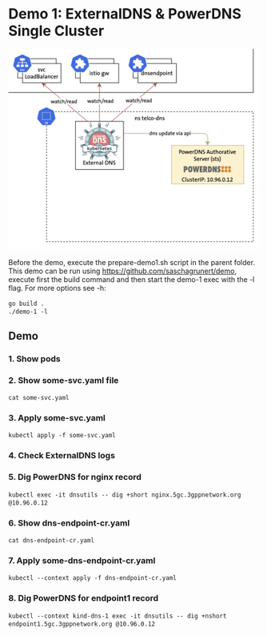 # Demo 1: ExternalDNS & PowerDNS Single Cluster

![PowerDNS & ExternalDNS](powerdns-and-externaldns.png "PowerDNS & ExternalDNS")

Before the demo, execute the prepare-demo1.sh script in the parent folder.
This demo can be run using https://github.com/saschagrunert/demo, execute first the build command and then start the demo-1 exec with the -l flag. For more options see -h:

```
go build .
./demo-1 -l
```

## Demo


### 1. Show pods

### 2. Show some-svc.yaml file

```
cat some-svc.yaml
```

### 3. Apply some-svc.yaml

```
kubectl apply -f some-svc.yaml
```

### 4. Check ExternalDNS logs

### 5. Dig PowerDNS for nginx record

```
kubectl exec -it dnsutils -- dig +short nginx.5gc.3gppnetwork.org @10.96.0.12
```

### 6. Show dns-endpoint-cr.yaml

```
cat dns-endpoint-cr.yaml
```

### 7. Apply some-dns-endpoint-cr.yaml
```
kubectl --context apply -f dns-endpoint-cr.yaml
```

### 8. Dig PowerDNS for endpoint1 record
```
kubectl --context kind-dns-1 exec -it dnsutils -- dig +nshort endpoint1.5gc.3gppnetwork.org @10.96.0.12
```
